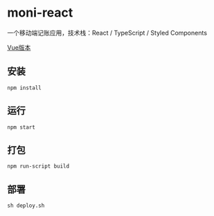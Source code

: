 # moni-react

一个移动端记账应用，技术栈：React / TypeScript / Styled Components

[Vue版本](https://github.com/csdoker/moni)

## 安装

```
npm install
```

## 运行

```
npm start
```

## 打包

```
npm run-script build
```

## 部署

```
sh deploy.sh
```